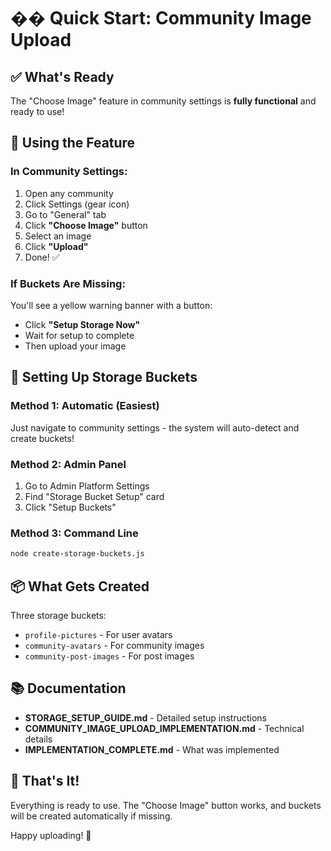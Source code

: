 # �� Quick Start: Community Image Upload

## ✅ What's Ready

The "Choose Image" feature in community settings is **fully functional** and ready to use!

## 📸 Using the Feature

### In Community Settings:

1. Open any community
2. Click Settings (gear icon)
3. Go to "General" tab
4. Click **"Choose Image"** button
5. Select an image
6. Click **"Upload"**
7. Done! ✅

### If Buckets Are Missing:

You'll see a yellow warning banner with a button:
- Click **"Setup Storage Now"**
- Wait for setup to complete
- Then upload your image

## 🔧 Setting Up Storage Buckets

### Method 1: Automatic (Easiest)
Just navigate to community settings - the system will auto-detect and create buckets!

### Method 2: Admin Panel
1. Go to Admin Platform Settings
2. Find "Storage Bucket Setup" card
3. Click "Setup Buckets"

### Method 3: Command Line
```bash
node create-storage-buckets.js
```

## 📦 What Gets Created

Three storage buckets:
- `profile-pictures` - For user avatars
- `community-avatars` - For community images  
- `community-post-images` - For post images

## 📚 Documentation

- **STORAGE_SETUP_GUIDE.md** - Detailed setup instructions
- **COMMUNITY_IMAGE_UPLOAD_IMPLEMENTATION.md** - Technical details
- **IMPLEMENTATION_COMPLETE.md** - What was implemented

## 🎯 That's It!

Everything is ready to use. The "Choose Image" button works, and buckets will be created automatically if missing.

Happy uploading! 🎉
